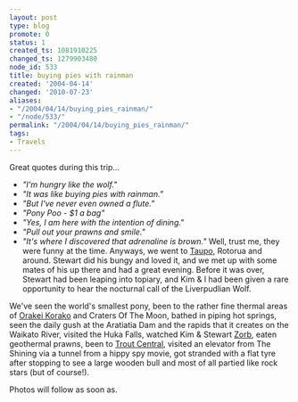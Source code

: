 ```yaml
---
layout: post
type: blog
promote: 0
status: 1
created_ts: 1081910225
changed_ts: 1279903480
node_id: 533
title: buying pies with rainman
created: '2004-04-14'
changed: '2010-07-23'
aliases:
- "/2004/04/14/buying_pies_rainman/"
- "/node/533/"
permalink: "/2004/04/14/buying_pies_rainman/"
tags:
- Travels
---
```

Great quotes during this trip...
* _"I'm hungry like the wolf."_
* _"It was like buying pies with rainman."_
* _"But I've never even owned a flute."_
* _"Pony Poo - \$1 a bag"_
* _"Yes, I am here with the intention of dining."_
* _"Pull out your prawns and smile."_
* _"It's where I discovered that adrenaline is brown."_
Well, trust me, they were funny at the time.  Anyways, we went to [Taupo](http://www.backpacklaketaupo.com/), Rotorua and around.  Stewart did his bungy and loved it, and we met up with some mates of his up there and had a great evening.  Before it was over, Stewart had been leaping into topiary, and Kim & I had been given a rare opportunity to hear the nocturnal call of the Liverpudlian Wolf.  

We've seen the world's smallest pony, been to the rather fine thermal areas of [Orakei Korako](http://www.orakeikorako.co.nz/) and Craters Of The Moon, bathed in piping hot springs, seen the daily gush at the Aratiatia Dam and the rapids that it creates on the Waikato River, visited the Huka Falls, watched Kim & Stewart [Zorb](http://www.zorb.com/), eaten geothermal prawns, been to [Trout Central](http://www.troutcentre.org.nz/), visited an elevator from The Shining via a tunnel from a hippy spy movie, got stranded with a flat tyre after stopping to see a large wooden bull and most of all partied like rock stars (but of course!).

Photos will follow as soon as.
<!-- break -->
